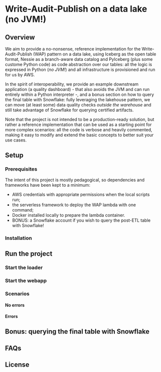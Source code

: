 # Write-Audit-Publish on a data lake (no JVM!)

## Overview

We aim to provide a no-nonsense, reference implementation for the Write-Audit-Publish (WAP) pattern on a data lake, using Iceberg as the open table format, Nessie as a branch-aware data catalog and PyIceberg (plus some
custome Python code) as code abstraction over our tables: all the logic is expressed in Python (_no JVM!_) and all
infrastructure is provisioned and run for us by AWS.

In the spirit of interoperability, we provide an example downstream application (a quality dashboard) - that
also avoids the JVM and can run entirely within a Python interpreter -, and a bonus section on how to query the final
table with Snowflake: fully leveraging the lakehouse pattern, we can move (at least some) data quality checks _outside the warehouse_ and still take advantage of Snowflake for querying certified artifacts.

Note that the project is not intended to be a production-ready solution, but rather a reference implementation that can be used as a starting point for more complex scenarios: all the code is verbose and heavily commented, making it easy to modify and extend the basic concepts to better suit your use cases.

## Setup

### Prerequisites

The intent of this project is mostly pedagogical, so dependencies and frameworks have been
kept to a minimum:

* AWS credentials with appropriate permissions when the local scripts run;
* the serverless framework to deploy the WAP lambda with one command;
* Docker installed locally to prepare the lambda container.
* BONUS: a Snowflake account if you wish to query the post-ETL table with Snowflake!

### Installation

## Run the project

### Start the loader


### Start the webapp


### Scenarios

#### No errors


#### Errors


## Bonus: querying the final table with Snowflake


## FAQs


## License

